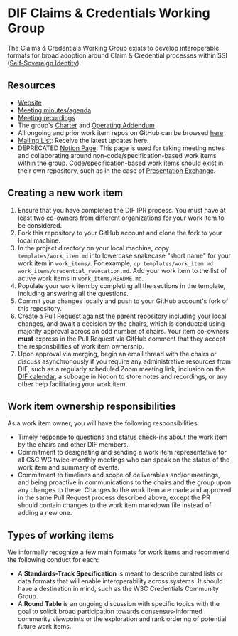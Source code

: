 # DIF Claims & Credentials Working Group

The Claims & Credentials Working Group exists to develop interoperable formats
for broad adoption around Claim & Credential processes within SSI 
([Self-Sovereign Identity](https://dbpedia.org/page/Self-sovereign_identity)).

## Resources
- [Website](https://identity.foundation/working-groups/claims-credentials.html)
- [Meeting minutes/agenda](https://github.com/decentralized-identity/claims-credentials/blob/main/AGENDA.md)
- [Meeting recordings](https://docs.google.com/spreadsheets/d/1wgccmMvIImx30qVE9GhRKWWv3vmL2ZyUauuKx3IfRmA/edit#gid=1252135265)
- The group's [Charter](https://github.com/decentralized-identity/org/blob/master/Org%20documents/WG%20documents/DIF_CC_WG_charter_v1.pdf) and [Operating Addendum](https://github.com/decentralized-identity/org/blob/master/Org%20documents/WG%20documents/DIF_CC_WG_Operating_Addendum_V1.pdf)
- All ongoing and prior work item repos on GitHub can be browsed [here](https://github.com/topics/wg-cc)
- [Mailing List](https://lists.identity.foundation/g/cc-wg): Receive the latest updates here.
- DEPRECATED [Notion Page](https://www.notion.so/dif/Claims-and-Credentials-d236ac4366d54c76ba85c2f521c003e0): This page is used for taking meeting notes and collaborating around non-code/specification-based work items within the group. Code/specification-based work items should exist in their own repository, such as in the case of [Presentation Exchange](https://github.com/decentralized-identity/presentation-exchange).

## Creating a new work item

1. Ensure that you have completed the DIF IPR process. You must have at least
   two co-owners from different organizations for your work item to be
   considered.
2. Fork this repository to your GitHub account and clone the fork to your local
   machine.
3. In the project directory on your local machine, copy
   `templates/work_item.md` into lowercase snakecase "short name" for your work
   item in `work_items/`. For example, `cp templates/work_item.md
   work_items/credential_revocation.md`. Add your work item to the list of
   active work items in `work_items/README.md`.
4. Populate your work item by completing all the sections in the template,
   including answering all the questions.
5. Commit your changes locally and push to your GitHub account's fork of this
   repository.
6. Create a Pull Request against the parent repository including your local
   changes, and await a decision by the chairs, which is conducted using
   majority approval across an odd number of chairs. Your item co-owners
   **must** express in the Pull Request via GitHub comment that they accept the
   responsbilities of work item ownership.
7. Upon approval via merging, begin an email thread with the chairs or discuss
   asynchronously if you require any administrative resources from DIF, such as
   a regularly scheduled Zoom meeting link, inclusion on the
   [DIF calendar](mailto:decentralized.identity@gmail.com), a subpage in Notion
   to store notes and recordings, or any other help facilitating your work
   item.

## Work item ownership responsibilities
As a work item owner, you will have the following responsibilities:
- Timely response to questions and status check-ins about the work item by the
  chairs and other DIF members.
- Commitment to designating and sending a work item representative for all C&C
  WG twice-monthly meetings who can speak on the status of the work item and
  summary of events.
- Commitment to timelines and scope of deliverables and/or meetings, and being
  proactive in communications to the chairs and the group upon any changes to
  these. Changes to the work item are made and approved in the same Pull
  Request process described above, except the PR should contain changes to the
  work item markdown file instead of adding a new one.

## Types of working items
We informally recognize a few main formats for work items and recommend the
following conduct for each:
- A **Standards-Track Specification** is meant to describe curated lists or
  data formats that will enable interoperability across systems. It should have
  a destination in mind, such as the W3C Credentials Community Group.
- A **Round Table** is an ongoing discussion with specific topics with the goal
  to solicit broad participation towards consensus-informed community
  viewpoints or the exploration and rank ordering of potential future work
  items.
